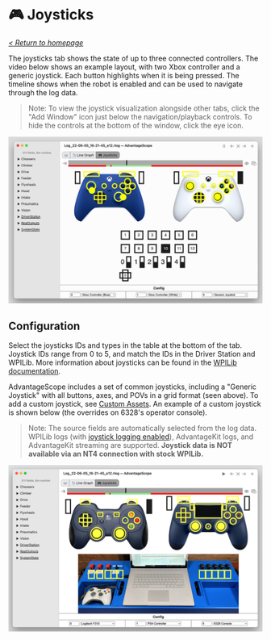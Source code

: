 # 🎮 Joysticks

_[< Return to homepage](/docs/INDEX.md)_

The joysticks tab shows the state of up to three connected controllers. The video below shows an example layout, with two Xbox controller and a generic joystick. Each button highlights when it is being pressed. The timeline shows when the robot is enabled and can be used to navigate through the log data.

> Note: To view the joystick visualization alongside other tabs, click the "Add Window" icon just below the navigation/playback controls. To hide the controls at the bottom of the window, click the eye icon.

![Overview of joystick tab](/docs/resources/joysticks/joysticks-1.png)

## Configuration

Select the joysticks IDs and types in the table at the bottom of the tab. Joystick IDs range from 0 to 5, and match the IDs in the Driver Station and WPILib. More information about joysticks can be found in the [WPILib documentation](https://docs.wpilib.org/en/stable/docs/software/basic-programming/joystick.html).

AdvantageScope includes a set of common joysticks, including a "Generic Joystick" with all buttons, axes, and POVs in a grid format (seen above). To add a custom joystick, see [Custom Assets](/docs/CUSTOM-ASSETS.md). An example of a custom joystick is shown below (the overrides on 6328's operator console).

> Note: The source fields are automatically selected from the log data. WPILib logs (with [joystick logging enabled](https://docs.wpilib.org/en/stable/docs/software/telemetry/datalog.html#logging-joystick-data)), AdvantageKit logs, and AdvantageKit streaming are supported. **Joystick data is NOT available via an NT4 connection with stock WPILib.**

![Custom joystick](/docs/resources/joysticks/joysticks-2.png)
